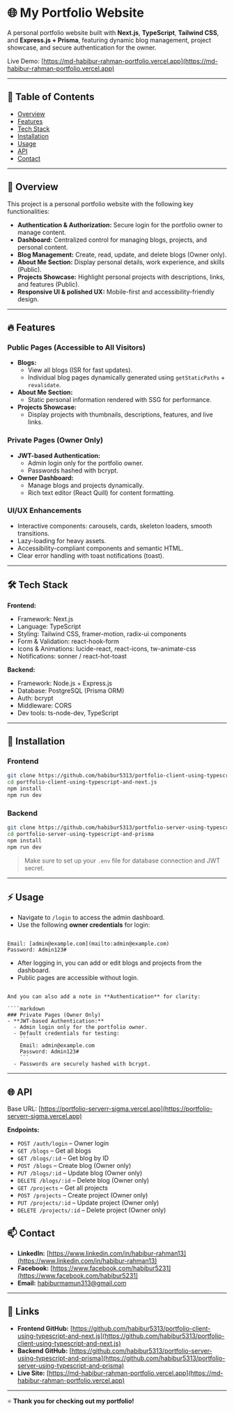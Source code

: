 # 🌐 My Portfolio Website

A personal portfolio website built with **Next.js**, **TypeScript**, **Tailwind CSS**, and **Express.js + Prisma**, featuring dynamic blog management, project showcase, and secure authentication for the owner.  

Live Demo: [https://md-habibur-rahman-portfolio.vercel.app](https://md-habibur-rahman-portfolio.vercel.app)

---

## 📝 Table of Contents

- [Overview](#-overview)  
- [Features](#-features)  
- [Tech Stack](#-tech-stack)  
- [Installation](#-installation)  
- [Usage](#-usage)  
- [API](#-api)   
- [Contact](#-contact)  

---

## 🌟 Overview

This project is a personal portfolio website with the following key functionalities:

- **Authentication & Authorization:** Secure login for the portfolio owner to manage content.
- **Dashboard:** Centralized control for managing blogs, projects, and personal content.
- **Blog Management:** Create, read, update, and delete blogs (Owner only).
- **About Me Section:** Display personal details, work experience, and skills (Public).  
- **Projects Showcase:** Highlight personal projects with descriptions, links, and features (Public).  
- **Responsive UI & polished UX:** Mobile-first and accessibility-friendly design.

---

## 🔥 Features

### Public Pages (Accessible to All Visitors)
- **Blogs:**  
  - View all blogs (ISR for fast updates).  
  - Individual blog pages dynamically generated using `getStaticPaths` + `revalidate`.
- **About Me Section:**  
  - Static personal information rendered with SSG for performance.  
- **Projects Showcase:**  
  - Display projects with thumbnails, descriptions, features, and live links.  

### Private Pages (Owner Only)
- **JWT-based Authentication:**  
  - Admin login only for the portfolio owner.  
  - Passwords hashed with bcrypt.
- **Owner Dashboard:**  
  - Manage blogs and projects dynamically.  
  - Rich text editor (React Quill) for content formatting.  

### UI/UX Enhancements
- Interactive components: carousels, cards, skeleton loaders, smooth transitions.  
- Lazy-loading for heavy assets.  
- Accessibility-compliant components and semantic HTML.  
- Clear error handling with toast notifications (toast).  

---

## 🛠️ Tech Stack

**Frontend:**
- Framework: Next.js  
- Language: TypeScript  
- Styling: Tailwind CSS, framer-motion, radix-ui components  
- Form & Validation: react-hook-form 
- Icons & Animations: lucide-react, react-icons, tw-animate-css  
- Notifications: sonner / react-hot-toast  

**Backend:**
- Framework: Node.js + Express.js  
- Database: PostgreSQL (Prisma ORM)  
- Auth:  bcrypt  
- Middleware: CORS
- Dev tools: ts-node-dev, TypeScript  

---

## 🚀 Installation

### Frontend
```bash
git clone https://github.com/habibur5313/portfolio-client-using-typescript-and-next.js
cd portfolio-client-using-typescript-and-next.js
npm install
npm run dev
````

### Backend

```bash
git clone https://github.com/habibur5313/portfolio-server-using-typescript-and-prisma
cd portfolio-server-using-typescript-and-prisma
npm install
npm run dev
```

> Make sure to set up your `.env` file for database connection and JWT secret.

---

## ⚡ Usage

- Navigate to `/login` to access the admin dashboard.  
- Use the following **owner credentials** for login:  

```

Email: [admin@example.com](mailto:admin@example.com)
Password: Admin123#

```

- After logging in, you can add or edit blogs and projects from the dashboard.  
- Public pages are accessible without login.
```

And you can also add a note in **Authentication** for clarity:

````markdown
### Private Pages (Owner Only)
- **JWT-based Authentication:**  
  - Admin login only for the portfolio owner.  
  - Default credentials for testing:  
    ```
    Email: admin@example.com
    Password: Admin123#
    ```
  - Passwords are securely hashed with bcrypt.
````

---

## 🌐 API

Base URL: [https://portfolio-serverr-sigma.vercel.app](https://portfolio-serverr-sigma.vercel.app)

**Endpoints:**

* `POST /auth/login` – Owner login
* `GET /blogs` – Get all blogs
* `GET /blogs/:id` – Get blog by ID
* `POST /blogs` – Create blog (Owner only)
* `PUT /blogs/:id` – Update blog (Owner only)
* `DELETE /blogs/:id` – Delete blog (Owner only)
* `GET /projects` – Get all projects
* `POST /projects` – Create project (Owner only)
* `PUT /projects/:id` – Update project (Owner only)
* `DELETE /projects/:id` – Delete project (Owner only)


## 📫 Contact

* **LinkedIn:** [https://www.linkedin.com/in/habibur-rahman13](https://www.linkedin.com/in/habibur-rahman13)
* **Facebook:** [https://www.facebook.com/habibur5231](https://www.facebook.com/habibur5231)
* **Email:** [habiburmamun313@gmail.com](mailto:habiburmamun313@gmail.com)

---

## 🔗 Links

* **Frontend GitHub:** [https://github.com/habibur5313/portfolio-client-using-typescript-and-next.js](https://github.com/habibur5313/portfolio-client-using-typescript-and-next.js)
* **Backend GitHub:** [https://github.com/habibur5313/portfolio-server-using-typescript-and-prisma](https://github.com/habibur5313/portfolio-server-using-typescript-and-prisma)
* **Live Site:** [https://md-habibur-rahman-portfolio.vercel.app](https://md-habibur-rahman-portfolio.vercel.app)

---

⭐ **Thank you for checking out my portfolio!**

```